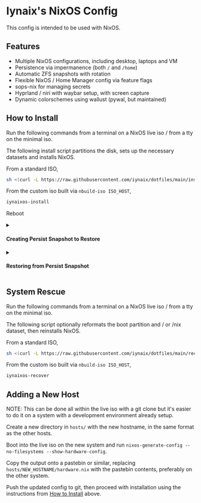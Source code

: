 # Iynaix's NixOS Config

This config is intended to be used with NixOS.

## Features

- Multiple NixOS configurations, including desktop, laptops and VM
- Persistence via impermanence (both `/` and `/home`)
- Automatic ZFS snapshots with rotation
- Flexible NixOS / Home Manager config via feature flags
- sops-nix for managing secrets
- Hyprland / niri with waybar setup, with screen capture
- Dynamic colorschemes using wallust (pywal, but maintained)

## How to Install
Run the following commands from a terminal on a NixOS live iso / from a tty on the minimal iso.

The following install script partitions the disk, sets up the necessary datasets and installs NixOS.

From a standard ISO,
```sh
sh <(curl -L https://raw.githubusercontent.com/iynaix/dotfiles/main/install.sh)
```

From the custom iso built via `nbuild-iso ISO_HOST`,
```sh
iynaixos-install
```
Reboot

<details>
<summary><h4>Creating Persist Snapshot to Restore</h4></summary>

```sh
sudo zfs snapshot zroot/persist@persist-snapshot
sudo zfs send zroot/persist@persist-snapshot > SNAPSHOT_FILE_PATH
```
</details>

<details>
<summary><h4>Restoring from Persist Snapshot</h4></summary>

```sh
# the rename is needed for encrypted datasets, as -F doesn't work
sudo zfs receive -o mountpoint=legacy zroot/persist-new < SNAPSHOT_FILE_PATH
sudo zfs rename zroot/persist zroot/persist-old
sudo zfs rename zroot/persist-new zroot/persist
```
</details>

## System Rescue
Run the following commands from a terminal on a NixOS live iso / from a tty on the minimal iso.

The following script optionally reformats the boot partition and / or /nix dataset, then reinstalls NixOS.

From a standard ISO,
```sh
sh <(curl -L https://raw.githubusercontent.com/iynaix/dotfiles/main/recover.sh)
```

From the custom iso built via `nbuild-iso ISO_HOST`,
```sh
iynaixos-recover
```

## Adding a New Host
NOTE: This can be done all within the live iso with a git clone but it's easier to do it on a system with a development environment already setup.

Create a new directory in `hosts/` with the new hostname, in the same format as the other hosts.

Boot into the live iso on the new system and run `nixos-generate-config --no-filesystems --show-hardware-config`.

Copy the output onto a pastebin or similar, replacing `hosts/NEW_HOSTNAME/hardware.nix` with the pastebin contents, preferably on the other system.

Push the updated config to git, then proceed with installation using the instructions from [How to Install](#how-to-install) above.
